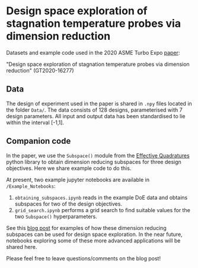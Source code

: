 # Design space exploration of stagnation temperature probes via dimension reduction

Datasets and example code used in the 2020 ASME Turbo Expo [paper](https://www.researchgate.net/publication/344362850_Design_Space_Exploration_of_Stagnation_Temperature_Probes_via_Dimension_Reduction):

"Design space exploration of stagnation temperature probes via dimension reduction" (GT2020-16277)

## Data

The design of experiment used in the paper is shared in `.npy` files located in the folder `Data/`. The data consists of 128 designs, parameterised with 7 design parameters. All input and output data has been standardised to lie within the interval [-1,1]. 

## Companion code

In the paper, we use the `Subspace()` module from the [Effective Quadratures](https://www.effective-quadratures.org/docs/_documentation/subspaces.html) python library to obtain dimension reducing subspaces for three design objectives. Here we share example code to do this.

At present, two example jupyter notebooks are available in `/Example_Notebooks`:

1) `obtaining_subspaces.ipynb` reads in the example DoE data and obtains subspaces for two of the design objectives.
2) `grid_search.ipynb` performs a grid search to find suitable values for the two `Subspace()` hyperparameters. 

See this [blog post](https://discourse.effective-quadratures.org/t/exploring-the-design-of-a-temperature-probe-with-dimension-reduction/80/3) for examples of how these dimension reducing subspaces can be used for design space exploration. In the near future, notebooks exploring some of these more advanced applications will be shared here. 

Please feel free to leave questions/comments on the blog post!
